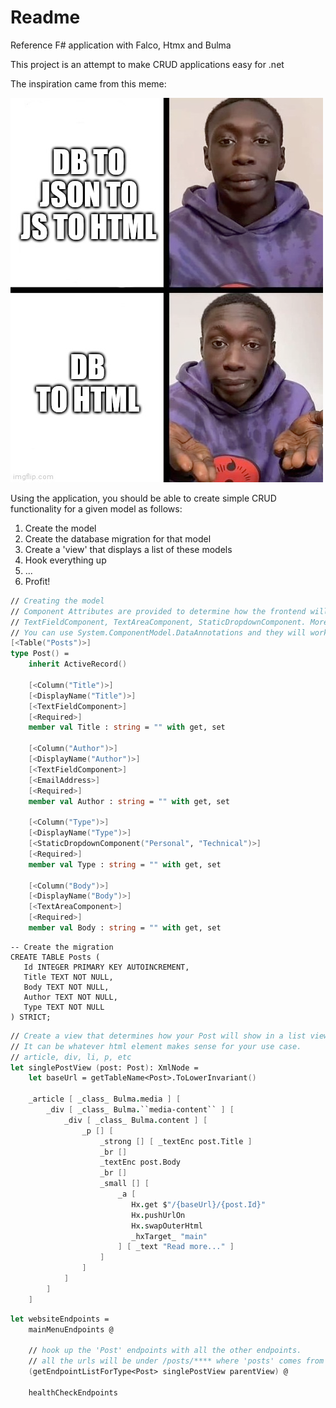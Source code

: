 # Readme

Reference F# application with Falco, Htmx and Bulma

This project is an attempt to make CRUD applications easy for .net

The inspiration came from this meme:

![dbtohtml.png](dbtohtml.png)

Using the application, you should be able to create simple CRUD functionality for a given model as follows:

1. Create the model
2. Create the database migration for that model
3. Create a 'view' that displays a list of these models
4. Hook everything up
5. ...
6. Profit!


```fsharp
// Creating the model
// Component Attributes are provided to determine how the frontend will work.
// TextFieldComponent, TextAreaComponent, StaticDropdownComponent. More to come.
// You can use System.ComponentModel.DataAnnotations and they will work out of the box.
[<Table("Posts")>]
type Post() =
    inherit ActiveRecord()

    [<Column("Title")>]
    [<DisplayName("Title")>]
    [<TextFieldComponent>]
    [<Required>]
    member val Title : string = "" with get, set

    [<Column("Author")>]
    [<DisplayName("Author")>]
    [<TextFieldComponent>]
    [<EmailAddress>]
    [<Required>]
    member val Author : string = "" with get, set
    
    [<Column("Type")>]
    [<DisplayName("Type")>]
    [<StaticDropdownComponent("Personal", "Technical")>]
    [<Required>]
    member val Type : string = "" with get, set

    [<Column("Body")>]
    [<DisplayName("Body")>]
    [<TextAreaComponent>]
    [<Required>]
    member val Body : string = "" with get, set
```

```sqlite
-- Create the migration
CREATE TABLE Posts (
   Id INTEGER PRIMARY KEY AUTOINCREMENT,
   Title TEXT NOT NULL,
   Body TEXT NOT NULL,
   Author TEXT NOT NULL,
   Type TEXT NOT NULL
) STRICT;

```

```fsharp
// Create a view that determines how your Post will show in a list view.
// It can be whatever html element makes sense for your use case.
// article, div, li, p, etc
let singlePostView (post: Post): XmlNode =
    let baseUrl = getTableName<Post>.ToLowerInvariant()

    _article [ _class_ Bulma.media ] [
        _div [ _class_ Bulma.``media-content`` ] [
            _div [ _class_ Bulma.content ] [
                _p [] [
                    _strong [] [ _textEnc post.Title ]
                    _br []
                    _textEnc post.Body
                    _br []
                    _small [] [
                        _a [
                           Hx.get $"/{baseUrl}/{post.Id}"
                           Hx.pushUrlOn
                           Hx.swapOuterHtml
                           _hxTarget_ "main"
                        ] [ _text "Read more..." ]
                    ]
                ]
            ]
        ]
    ]
```

```fsharp
let websiteEndpoints =
    mainMenuEndpoints @
    
    // hook up the 'Post' endpoints with all the other endpoints.
    // all the urls will be under /posts/**** where 'posts' comes from the tablename in the model (automatically lowercased)
    (getEndpointListForType<Post> singlePostView parentView) @
    
    healthCheckEndpoints
```


